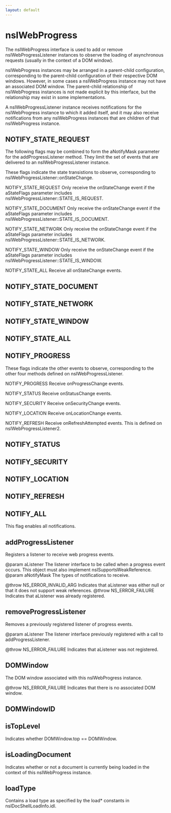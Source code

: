 ```yaml
---
layout: default
---
```


# nsIWebProgress #

The nsIWebProgress interface is used to add or remove nsIWebProgressListener
instances to observe the loading of asynchronous requests (usually in the
context of a DOM window).

nsIWebProgress instances may be arranged in a parent-child configuration,
corresponding to the parent-child configuration of their respective DOM
windows.  However, in some cases a nsIWebProgress instance may not have an
associated DOM window.  The parent-child relationship of nsIWebProgress
instances is not made explicit by this interface, but the relationship may
exist in some implementations.

A nsIWebProgressListener instance receives notifications for the
nsIWebProgress instance to which it added itself, and it may also receive
notifications from any nsIWebProgress instances that are children of that
nsIWebProgress instance.


## NOTIFY_STATE_REQUEST ##

The following flags may be combined to form the aNotifyMask parameter for
the addProgressListener method.  They limit the set of events that are
delivered to an nsIWebProgressListener instance.


These flags indicate the state transistions to observe, corresponding to
nsIWebProgressListener::onStateChange.

NOTIFY_STATE_REQUEST
  Only receive the onStateChange event if the aStateFlags parameter
  includes nsIWebProgressListener::STATE_IS_REQUEST.

NOTIFY_STATE_DOCUMENT
  Only receive the onStateChange event if the aStateFlags parameter
  includes nsIWebProgressListener::STATE_IS_DOCUMENT.

NOTIFY_STATE_NETWORK
  Only receive the onStateChange event if the aStateFlags parameter
  includes nsIWebProgressListener::STATE_IS_NETWORK.

NOTIFY_STATE_WINDOW
  Only receive the onStateChange event if the aStateFlags parameter
  includes nsIWebProgressListener::STATE_IS_WINDOW.

NOTIFY_STATE_ALL
  Receive all onStateChange events.


## NOTIFY_STATE_DOCUMENT ##

## NOTIFY_STATE_NETWORK ##

## NOTIFY_STATE_WINDOW ##

## NOTIFY_STATE_ALL ##

## NOTIFY_PROGRESS ##

These flags indicate the other events to observe, corresponding to the
other four methods defined on nsIWebProgressListener.

NOTIFY_PROGRESS
  Receive onProgressChange events.

NOTIFY_STATUS
  Receive onStatusChange events.

NOTIFY_SECURITY
  Receive onSecurityChange events.

NOTIFY_LOCATION
  Receive onLocationChange events.

NOTIFY_REFRESH
  Receive onRefreshAttempted events.
  This is defined on nsIWebProgressListener2.


## NOTIFY_STATUS ##

## NOTIFY_SECURITY ##

## NOTIFY_LOCATION ##

## NOTIFY_REFRESH ##

## NOTIFY_ALL ##

This flag enables all notifications.


## addProgressListener ##

Registers a listener to receive web progress events.

@param aListener
       The listener interface to be called when a progress event occurs.
       This object must also implement nsISupportsWeakReference.
@param aNotifyMask
       The types of notifications to receive.

@throw NS_ERROR_INVALID_ARG
       Indicates that aListener was either null or that it does not
       support weak references.
@throw NS_ERROR_FAILURE
       Indicates that aListener was already registered.


## removeProgressListener ##

Removes a previously registered listener of progress events.

@param aListener
       The listener interface previously registered with a call to
       addProgressListener.

@throw NS_ERROR_FAILURE
       Indicates that aListener was not registered.


## DOMWindow ##

The DOM window associated with this nsIWebProgress instance.

@throw NS_ERROR_FAILURE
       Indicates that there is no associated DOM window.


## DOMWindowID ##

## isTopLevel ##

Indicates whether DOMWindow.top == DOMWindow.


## isLoadingDocument ##

Indicates whether or not a document is currently being loaded
in the context of this nsIWebProgress instance.


## loadType ##

Contains a load type as specified by the load* constants in
nsIDocShellLoadInfo.idl.

